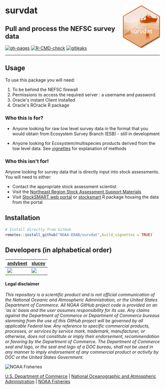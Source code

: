 # survdat <img src="man/figures/logo.png" align="right" width="120" /> 

## Pull and process the NEFSC survey data

<!-- badges: start -->
[![gh-pages](https://github.com/NOAA-EDAB/survdat/workflows/gh-pages/badge.svg)](https://github.com/NOAA-EDAB/survdat/actions)
[![R-CMD-check](https://github.com/NOAA-EDAB/survdat/actions/workflows/check-standard.yaml/badge.svg)](https://github.com/NOAA-EDAB/survdat/actions/workflows/check-standard.yaml) [![gitleaks](https://github.com/NOAA-EDAB/survdat/workflows/gitleaks/badge.svg)](https://github.com/NOAA-EDAB/survdat/actions)
<!-- badges: end -->
---

## Usage

To use this package you will need:

1.  To be behind the NEFSC firewall
2.  Permissions to access the required server : a username and password.
3.  Oracle's instant Client installed
4.  Oracle's ROracle R package

### Who this is for?

* Anyone looking for raw tow level survey data in the format that you would obtain from Ecosystem Survey Branch (ESB) - still in development

* Anyone looking for Ecosystem/multispecies products derived from the tow level data. See [vignettes](articles/articles/pullingData.html) for explanation of methods

### Who this isn't for!

Anyone looking for survey data that is directly input into stock assessments. You will need to either:

* Contact the appropriate stock assessment scientist 
* Visit the [Northeast Region Stock Assessment Support Materials](https://www.fisheries.noaa.gov/resource/data/northeast-region-stock-assessment-support-materials)
* Visit [StockSMART web portal](https://apps-st.fisheries.noaa.gov/stocksmart?app=homepage) or [stocksmart](https://noaa-edab.github.io/stocksmart/) R package housing the data from the portal


## Installation

``` r 
# Install directly from GitHub
remotes::install_github("NOAA-EDAB/survdat",build_vignettes = TRUE)`
```
## Developers (in alphabetical order)

| [andybeet](https://github.com/andybeet)                                                         | [slucey](https://github.com/slucey)                                                                                                    |
|-------------------------------------------------------------------------------------------------|----------------------------------------------------------------------------------------------------------------------------------------|
| [![](https://avatars1.githubusercontent.com/u/22455149?s=100&v=4)](https://github.com/andybeet) | [![](https://avatars.githubusercontent.com/u/5578254?s=100&u=cd59cd654cab73ea583c697145bfe062222355cd&v=4)](https://github.com/slucey) |

#### Legal disclaimer

*This repository is a scientific product and is not official
communication of the National Oceanic and Atmospheric Administration, or
the United States Department of Commerce. All NOAA GitHub project code
is provided on an 'as is' basis and the user assumes responsibility for
its use. Any claims against the Department of Commerce or Department of
Commerce bureaus stemming from the use of this GitHub project will be
governed by all applicable Federal law. Any reference to specific
commercial products, processes, or services by service mark, trademark,
manufacturer, or otherwise, does not constitute or imply their
endorsement, recommendation or favoring by the Department of Commerce.
The Department of Commerce seal and logo, or the seal and logo of a DOC
bureau, shall not be used in any manner to imply endorsement of any
commercial product or activity by DOC or the United States Government.*

<img src="https://raw.githubusercontent.com/nmfs-general-modeling-tools/nmfspalette/main/man/figures/noaa-fisheries-rgb-2line-horizontal-small.png" height="75" alt="NOAA Fisheries">

[U.S. Department of Commerce](https://www.commerce.gov/) | [National Oceanographic and Atmospheric Administration](https://www.noaa.gov) | [NOAA Fisheries](https://www.fisheries.noaa.gov/)

